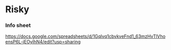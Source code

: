# Risky

### Info sheet

https://docs.google.com/spreadsheets/d/1Gqlvq1cbvkveFnd1_63mzHvTlVhoensP6L-jEOylhN4/edit?usp=sharing
